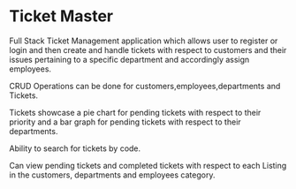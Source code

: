 # Ticket Master 
Full Stack Ticket Management application which allows user to register or login and then create and handle tickets with respect to customers
and their issues pertaining to a specific department and accordingly assign employees.

CRUD Operations can be done for customers,employees,departments and Tickets.

Tickets showcase a pie chart for pending tickets with respect to their priority and a bar graph for pending tickets with respect to their departments.

Ability to search for tickets by code.

Can view pending tickets and completed tickets with respect to each Listing in the customers, departments and employees category.

